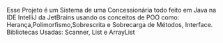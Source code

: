 Esse Projeto é um Sistema de uma Concessionária todo feito em Java na IDE IntelliJ da JetBrains usando os conceitos de POO como: Herança,Polimorfismo,Sobrescrita e Sobrecarga de Métodos, Interface.
Bibliotecas Usadas: Scanner, List e ArrayList
